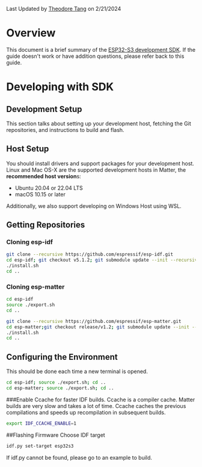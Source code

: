 Last Updated by [Theodore Tang](https://github.com/leunknown) on 2/21/2024

# Overview
This document is a brief summary of the [ESP32-S3 development SDK](https://docs.espressif.com/projects/esp-matter/en/latest/esp32s3/developing.html). If the guide doesn't work or have addition questions, please refer back to this guide.
# Developing with SDK

## Development Setup
This section talks about setting up your development host, fetching the Git repositories, and instructions to build and flash.

## Host Setup
You should install drivers and support packages for your development host. Linux and Mac OS-X are the supported development hosts in Matter, the **recommended host version**s:

- Ubuntu 20.04 or 22.04 LTS
- macOS 10.15 or later

Additionally, we also support developing on Windows Host using WSL.

## Getting Repositories

### Cloning esp-idf
```bash
git clone --recursive https://github.com/espressif/esp-idf.git
cd esp-idf; git checkout v5.1.2; git submodule update --init --recursive;
./install.sh
cd ..
```
### Cloning esp-matter
```bash
cd esp-idf
source ./export.sh
cd ..

git clone --recursive https://github.com/espressif/esp-matter.git
cd esp-matter;git checkout release/v1.2; git submodule update --init --recursive;
./install.sh
cd ..
```

## Configuring the Environment
This should be done each time a new terminal is opened.
```bash
cd esp-idf; source ./export.sh; cd ..
cd esp-matter; source ./export.sh; cd ..
```

###Enable Ccache for faster IDF builds.
Ccache is a compiler cache. Matter builds are very slow and takes a lot of time. Ccache caches the previous compilations and speeds up recompilation in subsequent builds.
```bash
export IDF_CCACHE_ENABLE=1
```

##Flashing Firmware
Choose IDF target
```bash
idf.py set-target esp32s3
```
If idf.py cannot be found, please go to an example to build.
